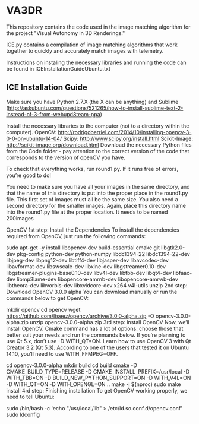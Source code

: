 # VA3DR

This repository contains the code used in the image matching algorithm for the project "Visual Autonomy in 3D Renderings."

ICE.py contains a compilation of image matching algorithms that work together to quickly and accurately match images with telemetry.

Instructions on instaling the necessary libraries and running the code can be found in ICEInstallationGuideUbuntu.txt

## ICE Installation Guide

Make sure you have Python 2.7.X (the X can be anything) and Sublime
(http://askubuntu.com/questions/521265/how-to-install-sublime-text-2-instead-of-3-from-webupd8team-ppa)

Install the necessary libraries to the computer (not to a directory within the computer).
OpenCV: http://rodrigoberriel.com/2014/10/installing-opencv-3-0-0-on-ubuntu-14-04/
Scipy: http://www.scipy.org/install.html
Scikit-Image: http://scikit-image.org/download.html
Download the necessary Python files from the Code folder - pay attention to the correct version of the code that corresponds to the version of openCV you have.

To check that everything works, run round1.py. If it runs free of errors, you’re good to do!

You need to make sure you have all your images in the same directory, and that the name of this directory is put into the proper place in the round1.py file.
This first set of images must all be the same size.
You also need a second directory for the smaller images. Again, place this directory name into the round1.py file at the proper location.
It needs to be named 200images

OpenCV
1st step: Install the Dependencies
To install the dependencies required from OpenCV, just run the following commands:

sudo apt-get -y install libopencv-dev build-essential cmake git libgtk2.0-dev pkg-config python-dev python-numpy libdc1394-22 libdc1394-22-dev libjpeg-dev libpng12-dev libtiff4-dev libjasper-dev libavcodec-dev libavformat-dev libswscale-dev libxine-dev libgstreamer0.10-dev libgstreamer-plugins-base0.10-dev libv4l-dev libtbb-dev libqt4-dev libfaac-dev libmp3lame-dev libopencore-amrnb-dev libopencore-amrwb-dev libtheora-dev libvorbis-dev libxvidcore-dev x264 v4l-utils unzip
2nd step: Download OpenCV 3.0.0 alpha
You can download manually or run the commands below to get OpenCV:

mkdir opencv
cd opencv
wget https://github.com/Itseez/opencv/archive/3.0.0-alpha.zip -O opencv-3.0.0-alpha.zip
unzip opencv-3.0.0-alpha.zip
3rd step: Install OpenCV
Now, we’ll install OpenCV. Cmake command has a lot of options: choose those that better suit your needs and run the commands below. If you’re planning to use Qt 5.x, don’t use -D WITH_QT=ON. Learn how to use OpenCV 3 with Qt Creator 3.2 (Qt 5.3). According to one of the users that tested it on Ubuntu 14.10, you’ll need to use WITH_FFMPEG=OFF.

cd opencv-3.0.0-alpha
mkdir build
cd build
cmake -D CMAKE_BUILD_TYPE=RELEASE -D CMAKE_INSTALL_PREFIX=/usr/local -D WITH_TBB=ON -D BUILD_NEW_PYTHON_SUPPORT=ON -D WITH_V4L=ON -D WITH_QT=ON -D WITH_OPENGL=ON ..
make -j $(nproc)
sudo make install
4rd step: Finishing installation
To get OpenCV working properly, we need to tell Ubuntu:

sudo /bin/bash -c 'echo "/usr/local/lib" > /etc/ld.so.conf.d/opencv.conf'
sudo ldconfig
